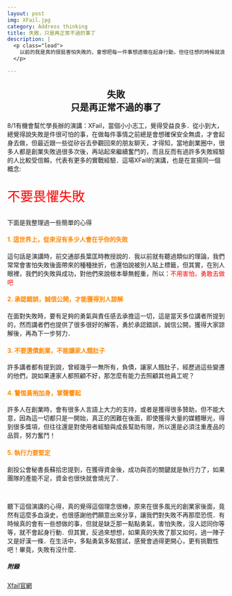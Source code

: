 ```yaml
---
layout: post
img: XFail.jpg
category: Address thinking
title: 失敗，只是再正常不過的事了
description: |
  <p class="lead">
  	以前的我是真的很挺害怕失敗的，會想把每一件事想透徹在起身行動，但往往想的時候就浪費很多時間了．這場XFail演講，真的有震撼到我，翻轉我對失敗的思維...
  </p>

---
```

<div class="row">
   <div class="col-xs-12">
   		<h2 style="text-align:center">
			失敗<br>只是再正常不過的事了
		</h2>
   		<p>
			8/1有機會幫忙學長辦的演講：XFail，當個小小志工，覺得受益良多．從小到大，總覺得說失敗是件很可怕的事，在做每件事情之前總是會想確保安全無虞，才會起身去做，但最近跟一些從矽谷去參觀回來的朋友聊天，才得知，當地創業圈中，很多人都是創業失敗過很多次後，再站起來繼續奮鬥的，而且反而有過許多失敗經驗的人比較受信賴，代表有更多的實戰經驗．這場XFail的演講，也是在宣揚同一個概念:
		</p>
		<p style="color: red; font-size: 30px;">
			不要畏懼失敗
		</p>
		<p>
			下面是我整理過一些簡單的心得
		</p>
		<h4 style="color:#FF8800">
			1. 這世界上，從來沒有多少人會在乎你的失敗
		</h4>
		<p>
			這句話是演講時，前交通部長葉匡時教授說的．我以前就有聽過類似的理論，我們常常會害怕失敗後面帶來的種種挫折，也還怕說被別人貼上標籤，但其實，在別人眼裡，我們的失敗與成功，對他們來說根本舉無輕重，所以：<a style=" color:red">不用害怕，勇敢去做吧</a>
		</p>
		<h4 style="color:#FF8800">
			2. 承認錯誤，誠信公開，才能獲得別人諒解
		</h4>
		<p>
			在面對失敗時，要有足夠的勇氣與責任感去承擔這一切，這是當天多位講者所提到的，然而講者們也提供了很多很好的解答，勇於承認錯誤，誠信公開，獲得大家諒解後，再為下一步努力．
		</p>
		<h4 style="color:#FF8800">
			3. 不要還債創業，不能讓家人餓肚子
		</h4>
		<p>
			許多講者都有提到說，曾經幾乎一無所有，負債，讓家人餓肚子，經歷過這些變遷的他們，說如果連家人都照顧不好，那怎麼有能力去照顧其他員工呢？
		</p>
		<h4 style="color:#FF8800">
			4. 警惕黃袍加身，掌聲響起
		</h4>
		<p>
			許多人在創業時，會有很多人言語上大力的支持，或者是獲得很多贊助，但不能大意，因為這一切都只是一開始，真正的困難在後面，即使獲得大量的媒體曝光，得到很多獎項，但往往還是對使用者經驗與成長幫助有限，所以還是必須注重產品的品質，努力奮鬥！
		</p>
		<h4 style="color:#FF8800">
			5. 執行力要堅定
		</h4>
		<p>
			創投公會秘書長蘇拾忠提到，在獲得資金後，成功與否的關鍵就是執行力了，如果團隊的產能不足，資金也很快就會燒光了．
		</p>
		<br>
		<p>
			聽下這個演講的心得，真的覺得這個理念很棒，原來在很多風光的創業家後面，竟然有這麼多血淚史，也很感謝他們願意出來分享，讓我們對失敗不再那麼恐慌．有時候真的會有一些想做的事，但就是缺乏那一點點勇氣，害怕失敗，沒人認同你等等，就不會起身行動．但其實，反過來想想，如果真的失敗了那又如何，過一陣子又是好漢一條．在生活中，多點勇氣多點嘗試，感覺會過得更開心，更有挑戰性吧！畢竟，失敗有沒什麼．
		</p>
		<h5> 附錄
		</h5>
		<p>
			<a href="http://xfail.tw/">Xfail官網</a>
		</p>
   </div>
</div>
